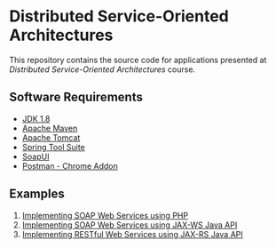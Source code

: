 Distributed Service-Oriented Architectures
==========================================
This repository contains the source code for applications presented at _Distributed Service-Oriented Architectures_ course.

Software Requirements
---------------------

* [JDK 1.8](http://www.oracle.com/technetwork/pt/java/javase/downloads/index.html)
* [Apache Maven](https://maven.apache.org) 
* [Apache Tomcat](https://tomcat.apache.org)
* [Spring Tool Suite](https://spring.io/tools)
* [SoapUI](https://www.soapui.org)
* [Postman - Chrome Addon](https://chrome.google.com/webstore/detail/postman/fhbjgbiflinjbdggehcddcbncdddomop)

Examples 
--------
1. [Implementing SOAP Web Services using PHP](soap-ws-php)
2. [Implementing SOAP Web Services using JAX-WS Java API](soap-ws-using-jax-ws)
3. [Implementing RESTful Web Services using JAX-RS Java API](rest-ws-using-jax-rs)
